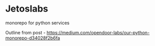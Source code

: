 # Jetoslabs
monorepo for python services


Outline from post - https://medium.com/opendoor-labs/our-python-monorepo-d34028f2b6fa